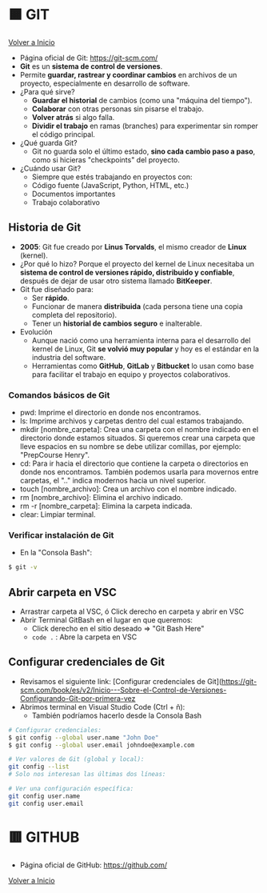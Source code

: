 # 🟧 GIT

[Volver a Inicio](../../README.md)

- Página oficial de Git: https://git-scm.com/
- **Git** es un **sistema de control de versiones**.
- Permite **guardar, rastrear y coordinar cambios** en archivos de un proyecto, especialmente en desarrollo de software.
- ¿Para qué sirve?
  - **Guardar el historial** de cambios (como una "máquina del tiempo").
  - **Colaborar** con otras personas sin pisarse el trabajo.
  - **Volver atrás** si algo falla.
  - **Dividir el trabajo** en ramas (branches) para experimentar sin romper el código principal.
- ¿Qué guarda Git?
  - Git no guarda solo el último estado, **sino cada cambio paso a paso**, como si hicieras "checkpoints" del proyecto.
- ¿Cuándo usar Git?
  - Siempre que estés trabajando en proyectos con:
  - Código fuente (JavaScript, Python, HTML, etc.)
  - Documentos importantes
  - Trabajo colaborativo

## Historia de Git

- **2005**: Git fue creado por **Linus Torvalds**, el mismo creador de **Linux** (kernel).
- ¿Por qué lo hizo? Porque el proyecto del kernel de Linux necesitaba un **sistema de control de versiones rápido, distribuido y confiable**, después de dejar de usar otro sistema llamado **BitKeeper**.
- Git fue diseñado para:
  - Ser **rápido**.
  - Funcionar de manera **distribuida** (cada persona tiene una copia completa del repositorio).
  - Tener un **historial de cambios seguro** e inalterable.
- Evolución
  - Aunque nació como una herramienta interna para el desarrollo del kernel de Linux, Git **se volvió muy popular** y hoy es el estándar en la industria del software.
  - Herramientas como **GitHub**, **GitLab** y **Bitbucket** lo usan como base para facilitar el trabajo en equipo y proyectos colaborativos.

### Comandos básicos de Git

- pwd: Imprime el directorio en donde nos encontramos.
- ls: Imprime archivos y carpetas dentro del cual estamos trabajando.
- mkdir [nombre_carpeta]: Crea una carpeta con el nombre indicado en el directorio donde estamos situados. Si queremos crear una carpeta que lleve espacios en su nombre se debe utilizar comillas, por ejemplo: "PrepCourse Henry".
- cd: Para ir hacia el directorio que contiene la carpeta o directorios en donde nos encontramos. También podemos usarla para movernos entre carpetas, el ".." indica modernos hacia un nivel superior.
- touch [nombre_archivo]: Crea un archivo con el nombre indicado.
- rm [nombre_archivo]: Elimina el archivo indicado.
- rm -r [nombre_carpeta]: Elimina la carpeta indicada.
- clear: Limpiar terminal.

### Verificar instalación de Git

- En la "Consola Bash":

```bash
$ git -v
```

## Abrir carpeta en VSC

- Arrastrar carpeta al VSC, ó Click derecho en carpeta y abrir en VSC
- Abrir Terminal GitBash en el lugar en que queremos:
  - Click derecho en el sitio deseado => "Git Bash Here"
  - `code .` : Abre la carpeta en VSC

## Configurar credenciales de Git

- Revisamos el siguiente link: [Configurar credenciales de Git](https://git-scm.com/book/es/v2/Inicio---Sobre-el-Control-de-Versiones-Configurando-Git-por-primera-vez
- Abrimos terminal en Visual Studio Code (Ctrl + ñ):
  - También podríamos hacerlo desde la Consola Bash

```bash
# Configurar credenciales:
$ git config --global user.name "John Doe"
$ git config --global user.email johndoe@example.com

# Ver valores de Git (global y local):
git config --list
# Solo nos interesan las últimas dos líneas:

# Ver una configuración específica:
git config user.name
git config user.email
```

# 🟥 GITHUB

- Página oficial de GitHub: https://github.com/

[Volver a Inicio](../../README.md)